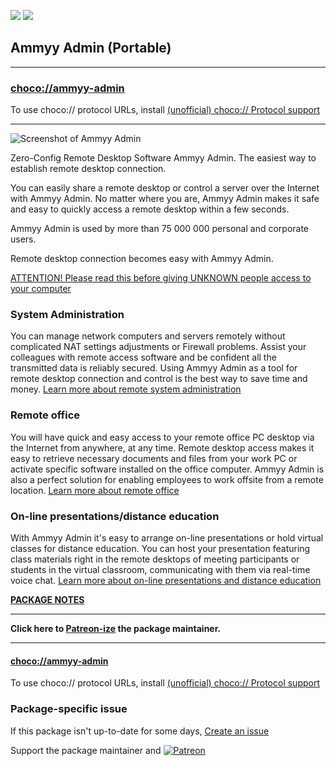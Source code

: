 [![](https://img.shields.io/chocolatey/v/ammyy-admin?color=green&label=ammyy-admin)](https://chocolatey.org/packages/ammyy-admin) [![](https://img.shields.io/chocolatey/dt/ammyy-admin)](https://chocolatey.org/packages/ammyy-admin)

## Ammyy Admin (Portable)

---

### [choco://ammyy-admin](choco://ammyy-admin)
To use choco:// protocol URLs, install [(unofficial) choco:// Protocol support ](https://chocolatey.org/packages/choco-protocol-support)

---

![Screenshot of Ammyy Admin](http://www.ammyy.com/img/en/01_08.png)

Zero-Config Remote Desktop Software Ammyy Admin. The easiest way to establish remote desktop connection.

You can easily share a remote desktop or control a server over the Internet with Ammyy Admin. No matter where you are, Ammyy Admin makes it safe and easy to quickly access a remote desktop within a few seconds.

Ammyy Admin is used by more than 75 000 000 personal and corporate users.

Remote desktop connection becomes easy with Ammyy Admin.

[ATTENTION! Please read this before giving UNKNOWN people access to your computer](http://www.ammyy.com/en/admin_mu.html)

### System Administration
You can manage network computers and servers remotely without complicated NAT settings adjustments or Firewall problems. Assist your colleagues with remote access software and be confident all the transmitted data is reliably secured. Using Ammyy Admin as a tool for remote desktop connection and control is the best way to save time and money.
[Learn more about remote system administration](http://www.ammyy.com/en/solutions.html#sys_admin)

### Remote office
You will have quick and easy access to your remote office PC desktop via the Internet from anywhere, at any time. Remote desktop access makes it easy to retrieve necessary documents and files from your work PC or activate specific software installed on the office computer. Ammyy Admin is also a perfect solution for enabling employees to work offsite from a remote location.
[Learn more about remote office](http://www.ammyy.com/en/solutions.html#r_office)

### On-line presentations/distance education
With Ammyy Admin it's easy to arrange on-line presentations or hold virtual classes for distance education. You can host your presentation featuring class materials right in the remote desktops of meeting participants or students in the virtual classroom, communicating with them via real-time voice chat. 
[Learn more about on-line presentations and distance education](http://www.ammyy.com/en/solutions.html#d_education)

**[PACKAGE NOTES](https://github.com/bcurran3/ChocolateyPackages/blob/master/ammyy-admin/readme.md)**
    

---

**Click here to [Patreon-ize](https://www.patreon.com/bcurran3) the package maintainer.**

---

#### [choco://ammyy-admin](choco://ammyy-admin)
To use choco:// protocol URLs, install [(unofficial) choco:// Protocol support ](https://chocolatey.org/packages/choco-protocol-support)

### Package-specific issue
If this package isn't up-to-date for some days, [Create an issue](https://github.com/tunisiano187/Chocolatey-packages/issues/new/choose)

Support the package maintainer and [![Patreon](https://cdn.jsdelivr.net/gh/tunisiano187/Chocolatey-packages@d15c4e19c709e7148588d4523ffc6dd3cd3c7e5e/icons/patreon.png)](https://www.patreon.com/tunisiano)
